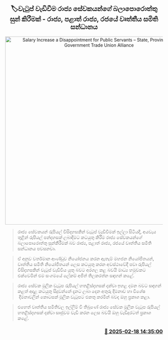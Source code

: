 <p align='center'><b><h2 align='center' title='Salary Increase a Disappointment for Public Servants – State, Provincial, and Government Trade Union Alliance'>🏷වැටුප් වැඩිවීම රාජ්‍ය සේවකයන්ගේ බලාපොරොත්තු සුන් කිරීමක් - රාජ්‍ය, පළාත් රාජ්‍ය, රජයේ වෘත්තීය සමිති සන්ධානය</h2></b></p>
<p align='center'><img src='https://helakuru.sgp1.cdn.digitaloceanspaces.com/esana/images/lib/ajith-thilakarathne.jpg' width='600' alt='Salary Increase a Disappointment for Public Servants – State, Provincial, and Government Trade Union Alliance'></p>

> රාජ්‍ය සේවකයන් රුපියල් විසිදහසකින් වැටුප් වැඩිවීමක් ඉල්ලා සිටියදී, අයවැය තුළින් රුපියල් පන්දහසක් ලබාදීමට කටයුතු කිරීම රාජ්‍ය සේවකයන්ගේ බලාපොරොත්තු සුන්කිරීමක් බව රාජ්‍ය, පළාත් රාජ්‍ය, රජයේ වෘත්තීය සමිති සන්ධානය පවසනවා.

> ඒ අනුව වර්තමාන ආණ්ඩුව නියෝජනය කරන ඇතැම් මහජන නියෝජිතයන්, වෘත්තීය සමිති නියෝජිතයන් ලෙස කටයුතු කරන අවස්ථාවේදී පවා රුපියල් විසිදහසකින් වැටුප් වැඩිවිය යුතු බවට අරගල කළ බවයි මාධ්‍ය හමුවකට එක්වෙමින් එම සංගමයේ ලේකම් අජිත් තිලකරත්න සඳහන් කළේ.

> රාජ්‍ය සේවක මූලික වැටුප රුපියල් හතළිස්දහසක් දක්වා ඉහළ දමන බවට සඳහන් කළත් අදාළ කටයුතු සිදුවන්නේ දැනට ලබා දෙන අතුරු දීමනාව හා විශේෂ  දීමනාවලින් කොටසක් මූලික වැටුපට එකතු කරමින් බවද ඔහු ප්‍රකාශ කළා.

> එහෙත් වෘත්තීය සමිතිවල ඉල්ලීම් වී තිබුණේ රාජ්‍ය සේවක මූලික වැටුප රුපියල් හතළිස්දහසක් දක්වා සෘජුවම වැඩි කරන ලෙස බවයි ඔහු වැඩිදුරටත් ප්‍රකාශ කළේ.



<h3 align='right'><a href='https://www.helakuru.lk/esana/p/107586/'>📅 2025-02-18 14:35:00</a></h3>
